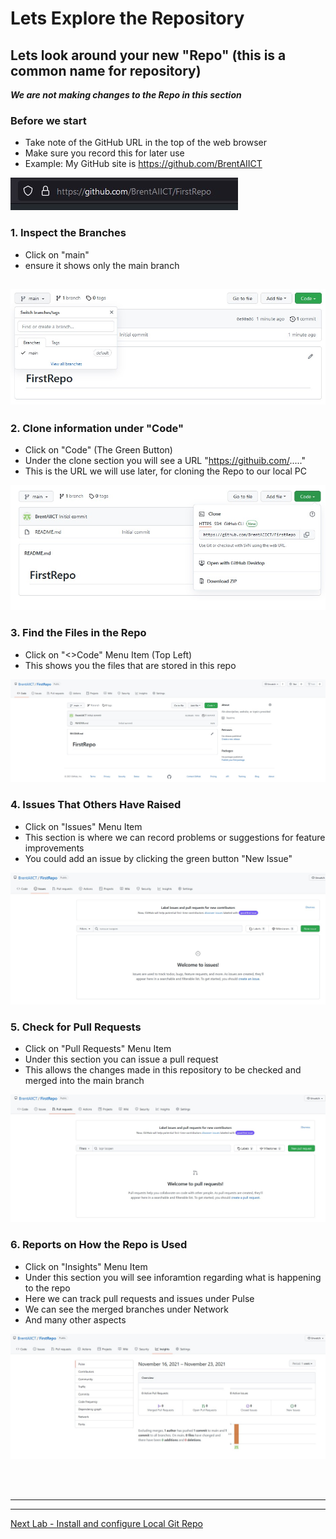 # Lets Explore the Repository

## Lets look around your new "Repo" (this is a common name for repository)

***We are not making changes to the Repo in this section***

### Before we start
- Take note of the GitHub URL in the top of the web browser
- Make sure you record this for later use
- Example: My GitHub site is https://github.com/BrentAIICT

![GitHub Signup page](Pics/git19b.jpg)

### 1. Inspect the Branches
- Click on "main"
- ensure it shows only the main branch

![GitHub Signup page](Pics/git20.jpg)
---

### 2. Clone information under "Code"
- Click on "Code" (The Green Button)
- Under the clone section you will see a URL "https://githuib.com/....."
- This is the URL we will use later, for cloning the Repo to our local PC

![GitHub Signup page](Pics/git21.jpg)

### 3. Find the Files in the Repo
- Click on "<>Code" Menu Item (Top Left)
- This shows you the files that are stored in this repo

![GitHub Signup page](Pics/git22.jpg)

### 4. Issues That Others Have Raised
- Click on "Issues" Menu Item
- This section is where we can record problems or suggestions for feature improvements
- You could add an issue by clicking the green button "New Issue" 

![GitHub Signup page](Pics/git23.jpg)

### 5. Check for Pull Requests
- Click on "Pull Requests" Menu Item
- Under this section you can issue a pull request
- This allows the changes made in this repository to be checked and merged into the main branch

![GitHub Signup page](Pics/git24.jpg)

### 6. Reports on How the Repo is Used
- Click on "Insights" Menu Item
- Under this section you will see inforamtion regarding what is happening to the repo 
- Here we can track pull requests and issues under Pulse
- We can see the merged branches under Network
- And many other aspects

![GitHub Signup page](Pics/git25.jpg)

<br>
<br>

---
---

[Next Lab - Install and configure Local Git Repo](InstallLocalGit.md#installing-and-configuring-git-on-your-local-computer)

